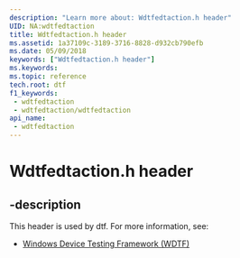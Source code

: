 ```yaml
---
description: "Learn more about: Wdtfedtaction.h header"
UID: NA:wdtfedtaction
title: Wdtfedtaction.h header
ms.assetid: 1a37109c-3189-3716-8828-d932cb790efb
ms.date: 05/09/2018
keywords: ["Wdtfedtaction.h header"]
ms.keywords: 
ms.topic: reference
tech.root: dtf
f1_keywords:
 - wdtfedtaction
 - wdtfedtaction/wdtfedtaction
api_name:
 - wdtfedtaction
---
```


# Wdtfedtaction.h header


## -description

This header is used by dtf. For more information, see:

- [Windows Device Testing Framework (WDTF)](../_dtf/index.md)

